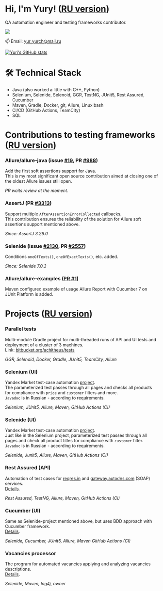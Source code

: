 # Hi, I'm Yury! (<ins>[RU version](https://github.com/Achitheus/Achitheus-RU/blob/main/README.md)</ins>)
QA automation engineer and testing frameworks contributor.

<p>
   <a href="https://t.me/Achitheus">
       <img src="https://img.shields.io/badge/Telegram-2CA5E0?style=for-the-badge&logo=telegram&logoColor=white"/>
   </a>
</p>
<p>
   📫 Email: <a href='mailto:yur_yurch@mail.ru'>yur_yurch@mail.ru</a>
</p>


[![Yuri's GitHub stats](https://github-readme-stats.vercel.app/api?username=Achitheus&show_icons=true&include_all_commits=true&count_private=true)](https://github.com/anuraghazra/github-readme-stats)


# 🛠 Technical Stack
*   Java (also worked a little with C++, Python)
*   Selenium, Selenide, Selenoid, GGR, TestNG, JUnit5, Rest Assured, Cucumber
*   Maven, Gradle, Docker, git, Allure, Linux bash
*   CI/CD (GitHub Actions, TeamCity)
*   SQL


# Contributions to testing frameworks ([RU version](https://github.com/Achitheus/Achitheus-RU?tab=readme-ov-file#контрибьюты-во-фреймворки-тестирования))

### Allure/allure-java (issue [#19](https://github.com/allure-framework/allure-java/issues/19), PR [#988](https://github.com/allure-framework/allure-java/pull/988))
Add the first soft assertions support for Java.  
This is my most significant open source contribution aimed at closing one of the oldest Allure issues still open.

*PR waits review at the moment.*
### AssertJ (PR [#3313](https://github.com/assertj/assertj/pull/3313))
Support multiple `AfterAssertionErrorCollected` callbacks.  
This contribution ensures the reliability of the solution for Allure soft assertions support mentioned above.

*Since: AssertJ 3.26.0*
### Selenide (issue [#2130](https://github.com/selenide/selenide/issues/2130), PR [#2557](https://github.com/selenide/selenide/pull/2557))
Conditions `oneOfTexts()`, `oneOfExactTexts()`, etc. added.

*Since: Selenide 7.0.3*
### Allure/allure-examples ([PR #1](https://github.com/allure-examples/allure-cucumber7-junit-platform-maven/pull/1))
Maven configured example of usage Allure Report with Cucumber 7 on JUnit Platform is added.  

# Projects ([RU version](https://github.com/Achitheus/Achitheus-RU?tab=readme-ov-file#проекты))
### Parallel tests
Multi-module Gradle project for multi-threaded runs of API and UI tests and deployment of a cluster of 3 machines.  
Link: [bitbucket.org/achitheus/tests](http://bitbucket.org/achitheus/tests)

*GGR, Selenoid, Docker, Gradle, JUnit5, TeamCity, Allure*
### Selenium (UI)
Yandex Market test-case automation [project](https://github.com/Achitheus/SeleniumTestCaseYandexMarket).  
The parameterized test passes through all pages and checks all products for compliance with `price` and `customer` filters and more.  
`Javadoc` is in Russian - according to requirements.

*Selenium, JUnit5, Allure, Maven, GitHub Actions (CI)*
### Selenide (UI)
Yandex Market test-case automation [project](https://github.com/Achitheus/SelenideTestCase).  
Just like in the Selenium project, parameterized test passes through all pages and check all product titles for compliance with `customer` filter.  
`Javadoc` is in Russian - according to requirements.

*Selenide, Junit5, Allure, Maven, GitHub Actions (CI)*
### Rest Assured (API)
Automation of test cases for [reqres.in](reqres.in) and [gateway.autodns.com](gateway.autodns.com) (SOAP) services.  
[Details](https://github.com/Achitheus/automationAPI).

*Rest Assured, TestNG, Allure, Maven, GitHub Actions (CI)*
### Cucumber (UI)
Same as Selenide-project mentioned above, but uses BDD approach with Cucumber framework.  
[Details](https://github.com/Achitheus/automationCucumber).

*Selenide, Cucumber, JUnit5, Allure, Maven GitHub Actions (CI)*
### Vacancies processor
The program for automated vacancies applying and analyzing vacancies descriptions.  
[Details](https://github.com/Achitheus/vacancy-processor--demo-?tab=readme-ov-file).

*Selenide, Maven, log4j, owner*
